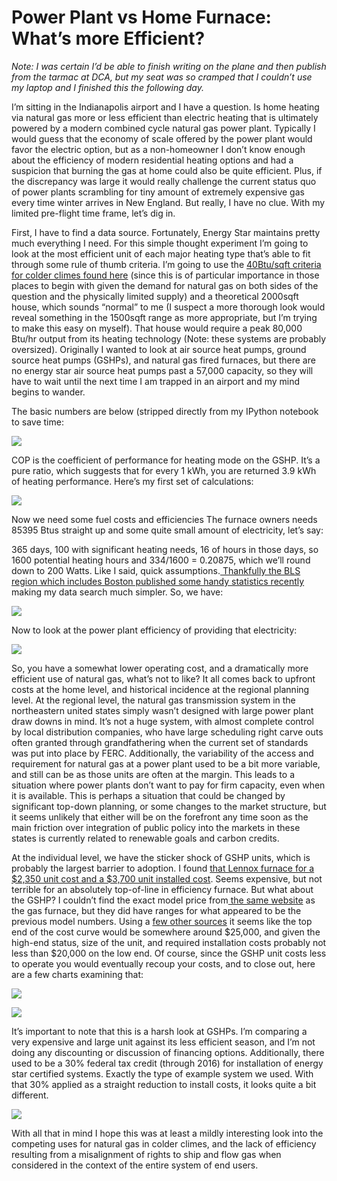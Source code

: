# Power Plant vs Home Furnace: What’s more Efficient?

*Note: I was certain I’d be able to finish writing on the plane and then publish
from the tarmac at DCA, but my seat was so cramped that I couldn’t use my laptop
and I finished this the following day.*

I’m sitting in the Indianapolis airport and I have a question. Is home heating
via natural gas more or less efficient than electric heating that is ultimately
powered by a modern combined cycle natural gas power plant. Typically I would
guess that the economy of scale offered by the power plant would favor the
electric option, but as a non-homeowner I don’t know enough about the efficiency
of modern residential heating options and had a suspicion that burning the gas
at home could also be quite efficient. Plus, if the discrepancy was large it
would really challenge the current status quo of power plants scrambling for
tiny amount of extremely expensive gas every time winter arrives in New England.
But really, I have no clue. With my limited pre-flight time frame, let’s dig in.

First, I have to find a data source. Fortunately, Energy Star maintains pretty
much everything I need. For this simple thought experiment I’m going to look at
the most efficient unit of each major heating type that’s able to fit through
some rule of thumb criteria. I’m going to use the [40Btu/sqft criteria for
colder climes found
here](http://homeguides.sfgate.com/many-btus-furnace-need-house-100318.html)
(since this is of particular importance in those places to begin with given the
demand for natural gas on both sides of the question and the physically limited
supply) and a theoretical 2000sqft house, which sounds “normal” to me (I suspect
a more thorough look would reveal something in the 1500sqft range as more
appropriate, but I’m trying to make this easy on myself). That house would
require a peak 80,000 Btu/hr output from its heating technology (Note: these
systems are probably oversized). Originally I wanted to look at air source heat
pumps, ground source heat pumps (GSHPs), and natural gas fired furnaces, but
there are no energy star air source heat pumps past a 57,000 capacity, so they
will have to wait until the next time I am trapped in an airport and my mind
begins to wander.

The basic numbers are below (stripped directly from my IPython notebook to save
time:

![](https://cdn-images-1.medium.com/max/800/1*nrewMCJ5-QNk8pX9F89LVg.png)

COP is the coefficient of performance for heating mode on the GSHP. It’s a pure
ratio, which suggests that for every 1 kWh, you are returned 3.9 kWh of heating
performance. Here’s my first set of calculations:

![](https://cdn-images-1.medium.com/max/800/1*528dICi6jWSCKWDSkuQXsQ.png)

Now we need some fuel costs and efficiencies The furnace owners needs 85395 Btus
straight up and some quite small amount of electricity, let’s say:

365 days, 100 with significant heating needs, 16 of hours in those days, so 1600
potential heating hours and 334/1600 = 0.20875, which we’ll round down to 200
Watts. Like I said, quick assumptions.[ Thankfully the BLS region which includes
Boston published some handy statistics
recently](https://www.bls.gov/regions/new-england/news-release/averageenergyprices_boston.htm)
making my data search much simpler. So, we have:

![](https://cdn-images-1.medium.com/max/800/1*nh70OGWHDbvZ23B5ZQ-qJg.png)

Now to look at the power plant efficiency of providing that electricity:

![](https://cdn-images-1.medium.com/max/800/1*PQkFEQGRU7XCgTPV_wZc2A.png)

So, you have a somewhat lower operating cost, and a dramatically more efficient
use of natural gas, what’s not to like? It all comes back to upfront costs at
the home level, and historical incidence at the regional planning level. At the
regional level, the natural gas transmission system in the northeastern united
states simply wasn’t designed with large power plant draw downs in mind. It’s
not a huge system, with almost complete control by local distribution companies,
who have large scheduling right carve outs often granted through grandfathering
when the current set of standards was put into place by FERC. Additionally, the
variability of the access and requirement for natural gas at a power plant used
to be a bit more variable, and still can be as those units are often at the
margin. This leads to a situation where power plants don’t want to pay for firm
capacity, even when it is available. This is perhaps a situation that could be
changed by significant top-down planning, or some changes to the market
structure, but it seems unlikely that either will be on the forefront any time
soon as the main friction over integration of public policy into the markets in
these states is currently related to renewable goals and carbon credits.

At the individual level, we have the sticker shock of GSHP units, which is
probably the largest barrier to adoption. I found [that Lennox furnace for a
$2,350 unit cost and a $3,700 unit installed
cost](http://www.pickhvac.com/gas-furnace/lennox/). Seems expensive, but not
terrible for an absolutely top-of-line in efficiency furnace. But what about the
GSHP? I couldn’t find the exact model price from[ the same
website](http://www.pickhvac.com/geothermal/waterfurnace/) as the gas furnace,
but they did have ranges for what appeared to be the previous model numbers.
Using a [few
](http://www.energyhomes.org/renewable-technology/geoinstallation.html)[other
](https://www.homeadvisor.com/cost/heating-and-cooling/install-a-geothermal-heating-or-cooling-system/)[sources](https://www.geoexchange.org/forum/threads/so-i-have-a-pair-of-waterfurnace-quotes.6061/)
it seems like the top end of the cost curve would be somewhere around $25,000,
and given the high-end status, size of the unit, and required installation costs
probably not less than $20,000 on the low end. Of course, since the GSHP unit
costs less to operate you would eventually recoup your costs, and to close out,
here are a few charts examining that:

![](https://cdn-images-1.medium.com/max/800/1*DLfpnNi1Rz0VYIkJmeZGcQ.png)

![](https://cdn-images-1.medium.com/max/1000/1*zVQ9i_l-XUGLt4ZHcWWWfQ.png)

It’s important to note that this is a harsh look at GSHPs. I’m comparing a very
expensive and large unit against its less efficient season, and I’m not doing
any discounting or discussion of financing options. Additionally, there used to
be a 30% federal tax credit (through 2016) for installation of energy star
certified systems. Exactly the type of example system we used. With that 30%
applied as a straight reduction to install costs, it looks quite a bit
different.

![](https://cdn-images-1.medium.com/max/1000/1*5wI4cfayFLN_BRY_7TcYzQ.png)

With all that in mind I hope this was at least a mildly interesting look into
the competing uses for natural gas in colder climes, and the lack of efficiency
resulting from a misalignment of rights to ship and flow gas when considered in
the context of the entire system of end users.
